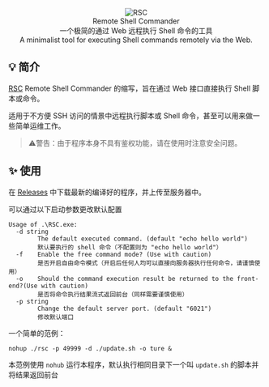 <p align="center">
<img alt="RSC" src="https://user-images.githubusercontent.com/27763415/224210541-f0167570-33c2-42d7-b17a-33585fa82915.png">
<br>
Remote Shell Commander
<br>
一个极简的通过 Web 远程执行 Shell 命令的工具
<br>
A minimalist tool for executing Shell commands remotely via the Web.
</p>

## 💡 简介

[RSC](https://github.com/JesseTzh/RSC) Remote Shell Commander 的缩写，旨在通过 Web 接口直接执行 Shell 脚本或命令。

适用于不方便 SSH 访问的情景中远程执行脚本或 Shell 命令，甚至可以用来做一些简单运维工作。

>⚠️警告：由于程序本身不具有鉴权功能，请在使用时注意安全问题。

## ✨ 使用
在 [Releases](https://github.com/JesseTzh/RSC/releases) 中下载最新的编译好的程序，并上传至服务器中。

可以通过以下启动参数更改默认配置
```
Usage of .\RSC.exe:
  -d string
        The default executed command. (default "echo hello world")
        默认要执行的 shell 命令（不配置则为 "echo hello world"）
  -f    Enable the free command mode? (Use with caution)
        是否开启自由命令模式（开启后任何人均可以直接向服务器执行任何命令，请谨慎使用）
  -o    Should the command execution result be returned to the front-end?(Use with caution)
        是否将命令执行结果流式返回前台（同样需要谨慎使用）
  -p string
        Change the default server port. (default "6021")
        修改默认端口
```

一个简单的范例：
```
nohup ./rsc -p 49999 -d ./update.sh -o ture &
```

本范例使用 `nohub` 运行本程序，默认执行相同目录下一个叫 `update.sh` 的脚本并将结果返回前台
